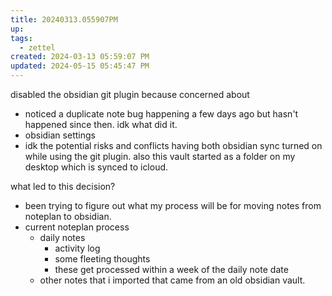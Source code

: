 ```yaml
---
title: 20240313.055907PM
up: 
tags:
  - zettel
created: 2024-03-13 05:59:07 PM
updated: 2024-05-15 05:45:47 PM
---
```

disabled the obsidian git plugin because concerned about
- noticed a duplicate note bug happening a few days ago but hasn't happened since then. idk what did it. 
- obsidian settings 
- idk the potential risks and conflicts having both obsidian sync turned on while using the git plugin. also this vault started as a folder on my desktop which is synced to icloud. 

what led to this decision? 
- been trying to figure out what my process will be for moving notes from noteplan to obsidian. 
- current noteplan process 
	- daily notes 
		- activity log 
		- some fleeting thoughts 
		- these get processed within a week of the daily note date 
	- other notes that i imported that came from an old obsidian vault. 